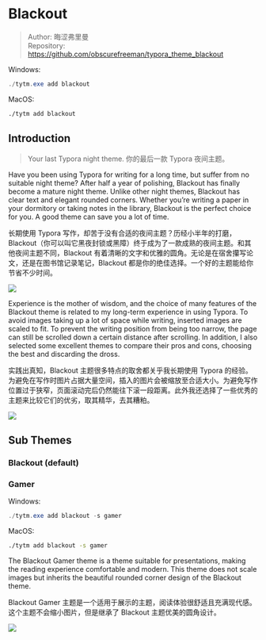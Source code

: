 # Blackout

> Author: 晦涩弗里曼  
> Repository: https://github.com/obscurefreeman/typora_theme_blackout

Windows:
```powershell
./tytm.exe add blackout
```

MacOS:
```zsh
./tytm add blackout
```

## Introduction

> Your last Typora night theme. 你的最后一款 Typora 夜间主题。

Have you been using Typora for writing for a long time, but suffer from no suitable night theme? After half a year of polishing, Blackout has finally become a mature night theme. Unlike other night themes, Blackout has clear text and elegant rounded corners. Whether you’re writing a paper in your dormitory or taking notes in the library, Blackout is the perfect choice for you. A good theme can save you a lot of time.

长期使用 Typora 写作，却苦于没有合适的夜间主题？历经小半年的打磨，Blackout（你可以叫它黑夜封锁或黑障）终于成为了一款成熟的夜间主题。和其他夜间主题不同，Blackout 有着清晰的文字和优雅的圆角。无论是在宿舍攥写论文，还是在图书馆记录笔记，Blackout 都是你的绝佳选择。一个好的主题能给你节省不少时间。

![](https://theme.typora.io/media/theme/obscurefreeman/185349.png)

Experience is the mother of wisdom, and the choice of many features of the Blackout theme is related to my long-term experience in using Typora. To avoid images taking up a lot of space while writing, inserted images are scaled to fit. To prevent the writing position from being too narrow, the page can still be scrolled down a certain distance after scrolling. In addition, I also selected some excellent themes to compare their pros and cons, choosing the best and discarding the dross.

实践出真知，Blackout 主题很多特点的取舍都关乎我长期使用 Typora 的经验。为避免在写作时图片占据大量空间，插入的图片会被缩放至合适大小。为避免写作位置过于狭窄，页面滚动完后仍然能往下滚一段距离。此外我还选择了一些优秀的主题来比较它们的优劣，取其精华，去其糟粕。

![](https://theme.typora.io/media/theme/obscurefreeman/185257.png)

## Sub Themes

### Blackout (default)

### Gamer

Windows:
```powershell
./tytm.exe add blackout -s gamer
```

MacOS:
```zsh
./tytm add blackout -s gamer
```

The Blackout Gamer theme is a theme suitable for presentations, making the reading experience comfortable and modern. This theme does not scale images but inherits the beautiful rounded corner design of the Blackout theme.

Blackout Gamer 主题是一个适用于展示的主题，阅读体验很舒适且充满现代感。这个主题不会缩小图片，但是继承了 Blackout 主题优美的圆角设计。

![](https://theme.typora.io/media/theme/obscurefreeman/185213.png)
